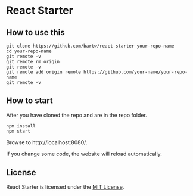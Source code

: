 # React Starter

## How to use this

```shell
git clone https://github.com/bartw/react-starter your-repo-name
cd your-repo-name
git remote -v
git remote rm origin
git remote -v
git remote add origin remote https://github.com/your-name/your-repo-name
git remote -v
```

## How to start

After you have cloned the repo and are in the repo folder.

```shell
npm install
npm start
```

Browse to http://localhost:8080/.

If you change some code, the website will reload automatically.

## License

React Starter is licensed under the [MIT License](LICENSE).